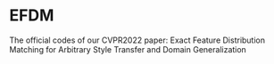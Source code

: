 # EFDM
The official codes of our CVPR2022 paper: Exact Feature Distribution Matching for Arbitrary Style Transfer and Domain Generalization

